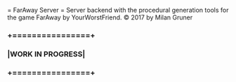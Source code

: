= FarAway Server =
Server backend with the procedural generation tools for the game FarAway by YourWorstFriend.
&copy; 2017 by Milan Gruner

### +================+
### |WORK IN PROGRESS|
### +================+

